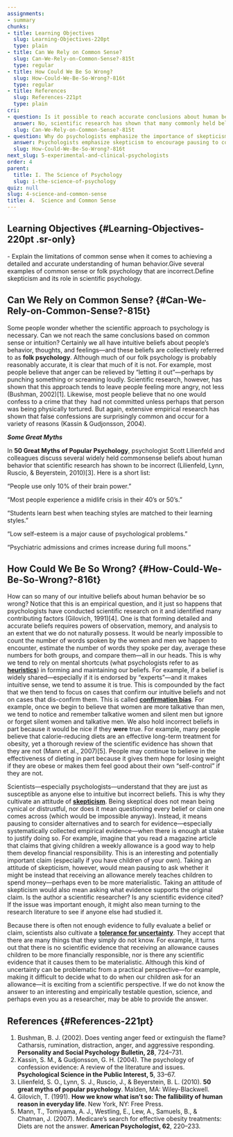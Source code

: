 ```yaml
---
assignments:
- summary
chunks:
- title: Learning Objectives
  slug: Learning-Objectives-220pt
  type: plain
- title: Can We Rely on Common Sense?
  slug: Can-We-Rely-on-Common-Sense?-815t
  type: regular
- title: How Could We Be So Wrong?
  slug: How-Could-We-Be-So-Wrong?-816t
  type: regular
- title: References
  slug: References-221pt
  type: plain
cri:
- question: Is it possible to reach accurate conclusions about human behavior based solely on common sense or intuition?
  answer: No, scientific research has shown that many commonly held beliefs about human behavior are inaccurate.
  slug: Can-We-Rely-on-Common-Sense?-815t
- question: Why do psychologists emphasize the importance of skepticism in evaluating beliefs?
  answer: Psychologists emphasize skepticism to encourage pausing to consider alternatives, search for evidence, and avoid intuitive but incorrect beliefs.
  slug: How-Could-We-Be-So-Wrong?-816t
next_slug: 5-experimental-and-clinical-psychologists
order: 4
parent:
  title: I. The Science of Psychology
  slug: i-the-science-of-psychology
quiz: null
slug: 4-science-and-common-sense
title: 4.  Science and Common Sense
---
```


## Learning Objectives {#Learning-Objectives-220pt .sr-only} 

<i-callout variant="info" title="Learninb Objectives">

\- Explain the limitations of common sense when it comes to achieving a detailed and accurate understanding of human behavior.Give several examples of common sense or folk psychology that are incorrect.Define skepticism and its role in scientific psychology.

</i-callout>

## Can We Rely on Common Sense? {#Can-We-Rely-on-Common-Sense?-815t} 

Some people wonder whether the scientific approach to psychology is necessary. Can we not reach the same conclusions based on common sense or intuition? Certainly we all have intuitive beliefs about people’s behavior, thoughts, and feelings—and these beliefs are collectively referred to as **folk psychology**. Although much of our folk psychology is probably reasonably accurate, it is clear that much of it is not. For example, most people believe that anger can be relieved by “letting it out”—perhaps by punching something or screaming loudly. Scientific research, however, has shown that this approach tends to leave people feeling more angry, not less (Bushman, 2002)\[1\]. Likewise, most people believe that no one would confess to a crime that they  had not committed unless perhaps that person was being physically tortured. But again, extensive empirical research has shown that false confessions are surprisingly common and occur for a variety of reasons (Kassin & Gudjonsson, 2004). 

<i-callout>

**_**Some Great Myths**_**

In __50 Great Myths of Popular Psychology__, psychologist Scott Lilienfeld and colleagues discuss several widely held commonsense beliefs about human behavior that scientific research has shown to be incorrect (Lilienfeld, Lynn, Ruscio, & Beyerstein, 2010)\[3\]. Here is a short list:

“People use only 10% of their brain power.”

“Most people experience a midlife crisis in their 40’s or 50’s.”

“Students learn best when teaching styles are matched to their learning styles.”

“Low self-esteem is a major cause of psychological problems.”

“Psychiatric admissions and crimes increase during full moons.”

</i-callout>

## How Could We Be So Wrong? {#How-Could-We-Be-So-Wrong?-816t} 

How can so many of our intuitive beliefs about human behavior be so wrong? Notice that this is an empirical question, and it just so happens that psychologists have conducted scientific research on it and identified many contributing factors (Gilovich, 1991)\[4\]. One is that forming detailed and accurate beliefs requires powers of observation, memory, and analysis to an extent that we do not naturally possess. It would be nearly impossible to count the number of words spoken by the women and men we happen to encounter, estimate the number of words they spoke per day, average these numbers for both groups, and compare them—all in our heads. This is why we tend to rely on mental shortcuts (what psychologists refer to as [**heuristics**](https://kpu.pressbooks.pub/psychmethods4e/chapter/science-and-common-sense/#term_27_843)) in forming and maintaining our beliefs. For example, if a belief is widely shared—especially if it is endorsed by “experts”—and it makes intuitive sense, we tend to assume it is true. This is compounded by the fact that we then tend to focus on cases that confirm our intuitive beliefs and not on cases that dis-confirm them. This is called [**confirmation bias**](https://kpu.pressbooks.pub/psychmethods4e/chapter/science-and-common-sense/#term_27_844). For example, once we begin to believe that women are more talkative than men, we tend to notice and remember talkative women and silent men but ignore or forget silent women and talkative men. We also hold incorrect beliefs in part because it would be nice if they __were__ true. For example, many people believe that calorie-reducing diets are an effective long-term treatment for obesity, yet a thorough review of the scientific evidence has shown that they are not (Mann et al., 2007)\[5\]. People may continue to believe in the effectiveness of dieting in part because it gives them hope for losing weight if they are obese or makes them feel good about their own “self-control” if they are not.

Scientists—especially psychologists—understand that they are just as susceptible as anyone else to intuitive but incorrect beliefs. This is why they cultivate an attitude of [**skepticism**](https://kpu.pressbooks.pub/psychmethods4e/chapter/science-and-common-sense/#term_27_845). Being skeptical does not mean being cynical or distrustful, nor does it mean questioning every belief or claim one comes across (which would be impossible anyway). Instead, it means pausing to consider alternatives and to search for evidence—especially systematically collected empirical evidence—when there is enough at stake to justify doing so. For example, imagine that you read a magazine article that claims that giving children a weekly allowance is a good way to help them develop financial responsibility. This is an interesting and potentially important claim (especially if you have children of your own). Taking an attitude of skepticism, however, would mean pausing to ask whether it might be instead that receiving an allowance merely teaches children to spend money—perhaps even to be more materialistic. Taking an attitude of skepticism would also mean asking what evidence supports the original claim. Is the author a scientific researcher? Is any scientific evidence cited? If the issue was important enough, it might also mean turning to the research literature to see if anyone else had studied it.

Because there is often not enough evidence to fully evaluate a belief or claim, scientists also cultivate a [**tolerance for uncertainty**](https://kpu.pressbooks.pub/psychmethods4e/chapter/science-and-common-sense/#term_27_847). They accept that there are many things that they simply do not know. For example, it turns out that there is no scientific evidence that receiving an allowance causes children to be more financially responsible, nor is there any scientific evidence that it causes them to be materialistic. Although this kind of uncertainty can be problematic from a practical perspective—for example, making it difficult to decide what to do when our children ask for an allowance—it is exciting from a scientific perspective. If we do not know the answer to an interesting and empirically testable question, science, and perhaps even you as a researcher, may be able to provide the answer.

## References {#References-221pt} 

1.  Bushman, B. J. (2002). Does venting anger feed or extinguish the flame? Catharsis, rumination, distraction, anger, and aggressive responding. __Personality and Social Psychology Bulletin, 28__, 724–731. 
2.  Kassin, S. M., & Gudjonsson, G. H. (2004). The psychology of confession evidence: A review of the literature and issues. __Psychological Science in the Public Interest, 5__, 33–67. 
3.  Lilienfeld, S. O., Lynn, S. J., Ruscio, J., & Beyerstein, B. L. (2010). __50 great myths of popular psychology__. Malden, MA: Wiley-Blackwell. 
4.  Gilovich, T. (1991). __How we know what isn’t so: The fallibility of human reason in everyday life__. New York, NY: Free Press. 
5.  Mann, T., Tomiyama, A. J., Westling, E., Lew, A., Samuels, B., & Chatman, J. (2007). Medicare’s search for effective obesity treatments: Diets are not the answer. __American Psychologist, 62__, 220–233.

